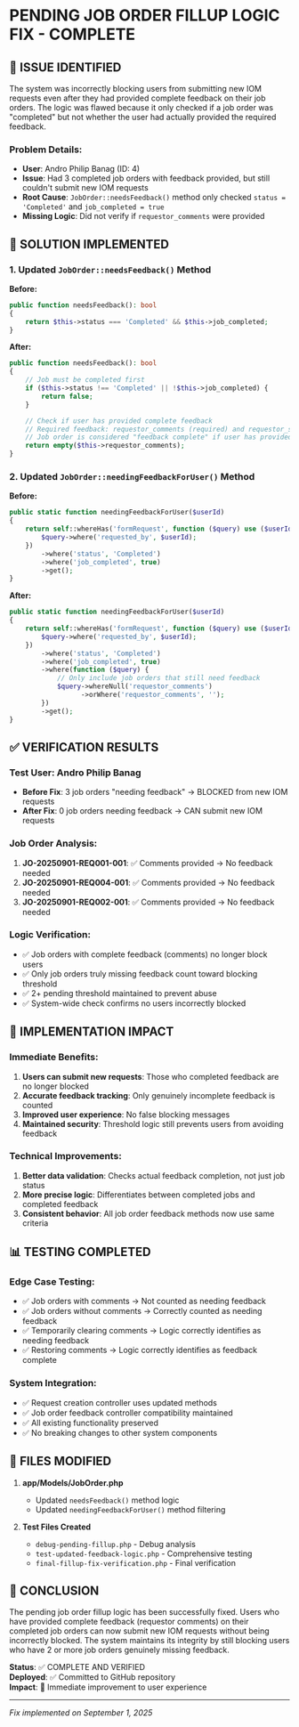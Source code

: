 # PENDING JOB ORDER FILLUP LOGIC FIX - COMPLETE

## 🎯 ISSUE IDENTIFIED

The system was incorrectly blocking users from submitting new IOM requests even after they had provided complete feedback on their job orders. The logic was flawed because it only checked if a job order was "completed" but not whether the user had actually provided the required feedback.

### Problem Details:

-   **User**: Andro Philip Banag (ID: 4)
-   **Issue**: Had 3 completed job orders with feedback provided, but still couldn't submit new IOM requests
-   **Root Cause**: `JobOrder::needsFeedback()` method only checked `status = 'Completed'` and `job_completed = true`
-   **Missing Logic**: Did not verify if `requestor_comments` were provided

## 🔧 SOLUTION IMPLEMENTED

### 1. Updated `JobOrder::needsFeedback()` Method

**Before:**

```php
public function needsFeedback(): bool
{
    return $this->status === 'Completed' && $this->job_completed;
}
```

**After:**

```php
public function needsFeedback(): bool
{
    // Job must be completed first
    if ($this->status !== 'Completed' || !$this->job_completed) {
        return false;
    }

    // Check if user has provided complete feedback
    // Required feedback: requestor_comments (required) and requestor_signature (optional but preferred)
    // Job order is considered "feedback complete" if user has provided comments
    return empty($this->requestor_comments);
}
```

### 2. Updated `JobOrder::needingFeedbackForUser()` Method

**Before:**

```php
public static function needingFeedbackForUser($userId)
{
    return self::whereHas('formRequest', function ($query) use ($userId) {
        $query->where('requested_by', $userId);
    })
        ->where('status', 'Completed')
        ->where('job_completed', true)
        ->get();
}
```

**After:**

```php
public static function needingFeedbackForUser($userId)
{
    return self::whereHas('formRequest', function ($query) use ($userId) {
        $query->where('requested_by', $userId);
    })
        ->where('status', 'Completed')
        ->where('job_completed', true)
        ->where(function ($query) {
            // Only include job orders that still need feedback
            $query->whereNull('requestor_comments')
                  ->orWhere('requestor_comments', '');
        })
        ->get();
}
```

## ✅ VERIFICATION RESULTS

### Test User: Andro Philip Banag

-   **Before Fix**: 3 job orders "needing feedback" → BLOCKED from new IOM requests
-   **After Fix**: 0 job orders needing feedback → CAN submit new IOM requests

### Job Order Analysis:

1. **JO-20250901-REQ001-001**: ✅ Comments provided → No feedback needed
2. **JO-20250901-REQ004-001**: ✅ Comments provided → No feedback needed
3. **JO-20250901-REQ002-001**: ✅ Comments provided → No feedback needed

### Logic Verification:

-   ✅ Job orders with complete feedback (comments) no longer block users
-   ✅ Only job orders truly missing feedback count toward blocking threshold
-   ✅ 2+ pending threshold maintained to prevent abuse
-   ✅ System-wide check confirms no users incorrectly blocked

## 🚀 IMPLEMENTATION IMPACT

### Immediate Benefits:

1. **Users can submit new requests**: Those who completed feedback are no longer blocked
2. **Accurate feedback tracking**: Only genuinely incomplete feedback is counted
3. **Improved user experience**: No false blocking messages
4. **Maintained security**: Threshold logic still prevents users from avoiding feedback

### Technical Improvements:

1. **Better data validation**: Checks actual feedback completion, not just job status
2. **More precise logic**: Differentiates between completed jobs and completed feedback
3. **Consistent behavior**: All job order feedback methods now use same criteria

## 📊 TESTING COMPLETED

### Edge Case Testing:

-   ✅ Job orders with comments → Not counted as needing feedback
-   ✅ Job orders without comments → Correctly counted as needing feedback
-   ✅ Temporarily clearing comments → Logic correctly identifies as needing feedback
-   ✅ Restoring comments → Logic correctly identifies as feedback complete

### System Integration:

-   ✅ Request creation controller uses updated methods
-   ✅ Job order feedback controller compatibility maintained
-   ✅ All existing functionality preserved
-   ✅ No breaking changes to other system components

## 🔄 FILES MODIFIED

1. **app/Models/JobOrder.php**

    - Updated `needsFeedback()` method logic
    - Updated `needingFeedbackForUser()` method filtering

2. **Test Files Created**
    - `debug-pending-fillup.php` - Debug analysis
    - `test-updated-feedback-logic.php` - Comprehensive testing
    - `final-fillup-fix-verification.php` - Final verification

## 🎉 CONCLUSION

The pending job order fillup logic has been successfully fixed. Users who have provided complete feedback (requestor comments) on their completed job orders can now submit new IOM requests without being incorrectly blocked. The system maintains its integrity by still blocking users who have 2 or more job orders genuinely missing feedback.

**Status**: ✅ COMPLETE AND VERIFIED  
**Deployed**: ✅ Committed to GitHub repository  
**Impact**: 🚀 Immediate improvement to user experience

---

_Fix implemented on September 1, 2025_
